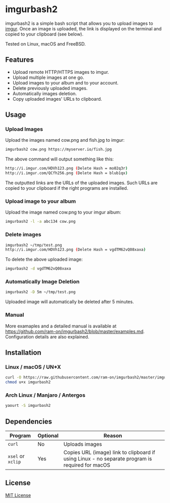 # imgurbash2
imgurbash2 is a simple bash script that allows you to upload images to
[imgur](https://imgur.com/). Once an image is uploaded, the link is displayed on the
terminal and copied to your clipboard (see below).

Tested on Linux, macOS and FreeBSD.

## Features
* Upload remote HTTP/HTTPS images to imgur.
* Upload multiple images at one go.
* Upload images to your album and to your account.
* Delete previously uploaded images.
* Automatically images deletion.
* Copy uploaded images' URLs to clipboard.

## Usage
### Upload Images

Upload the images named cow.png and fish.jpg to imgur:
```bash
imgurbash2 cow.png https://myserver.io/fish.jpg
```

The above command will output something like this:
```bash
http://i.imgur.com/HDVh123.png (Delete Hash = mo02q3r)
http://i.imgur.com/QCfh256.png (Delete Hash = blub1qx)
```

The outputted links are the URLs of the uploaded images. Such URLs are copied to
your clipboard if the right programs are installed.

### Upload image to your album

Upload the image named cow.png to your imgur album:
```bash
imgurbash2 -l -a abc134 cow.png
```

### Delete images
```bash
imgurbash2 ~/tmp/test.png
http://i.imgur.com/HDVh123.png (Delete Hash = vgdTM62vQ08xaxa)
```

To delete the above uploaded image:
```bash
imgurbash2 -d vgdTM62vQ08xaxa
```

### Automatically Image Deletion
```bash
imgurbash2 -D 5m ~/tmp/test.png
```

Uploaded image will automatically be deleted after 5 minutes.

### Manual
More examaples and a detailed manual is available at https://github.com/ram-on/imgurbash2/blob/master/examples.md.
Configuration details are also explained.


## Installation
### Linux / macOS / UN*X
```bash
curl -O https://raw.githubusercontent.com/ram-on/imgurbash2/master/imgurbash2
chmod u+x imgurbash2
```

### Arch Linux / Manjaro / Antergos
```bash
yaourt -S imgurbash2
```

## Dependencies
| Program            | Optional | Reason |
| ------------------ | -------- | ------------- |
| `curl`             | No       | Uploads images  |
| `xsel` or `xclip`  | Yes      | Copies URL (image) link to clipboard if using Linux - no separate program is required for macOS |


## License
[MIT License](https://raw.githubusercontent.com/ram-on/imgurbash2/master/LICENSE)
